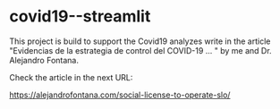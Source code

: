 # covid19--streamlit

This project is build to support the Covid19 analyzes write in the article "Evidencias de la estrategia de control del COVID-19 ... " by me and Dr. Alejandro Fontana. 

Check the article in the next URL:

https://alejandrofontana.com/social-license-to-operate-slo/
